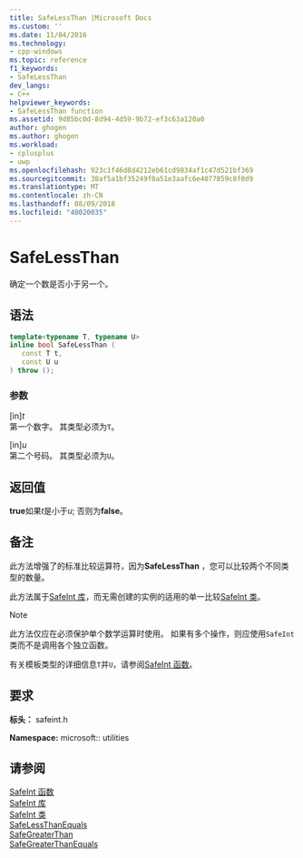```yaml
---
title: SafeLessThan |Microsoft Docs
ms.custom: ''
ms.date: 11/04/2016
ms.technology:
- cpp-windows
ms.topic: reference
f1_keywords:
- SafeLessThan
dev_langs:
- C++
helpviewer_keywords:
- SafeLessThan function
ms.assetid: 9d85bc0d-8d94-4d59-9b72-ef3c63a120a0
author: ghogen
ms.author: ghogen
ms.workload:
- cplusplus
- uwp
ms.openlocfilehash: 923c1f46d8d4212eb61cd9834af1c47d521bf369
ms.sourcegitcommit: 38af5a1bf35249f0a51e3aafc6e4077859c8f0d9
ms.translationtype: MT
ms.contentlocale: zh-CN
ms.lasthandoff: 08/09/2018
ms.locfileid: "40020035"
---
```

# <a name="safelessthan"></a>SafeLessThan
确定一个数是否小于另一个。  
  
## <a name="syntax"></a>语法  
  
```cpp  
template<typename T, typename U>  
inline bool SafeLessThan (  
   const T t,  
   const U u  
) throw ();  
```  
  
### <a name="parameters"></a>参数  
 [in]*t*  
 第一个数字。 其类型必须为`T`。  
  
 [in]*u*  
 第二个号码。 其类型必须为`U`。  
  
## <a name="return-value"></a>返回值  
 **true**如果*t*是小于*u*; 否则为**false**。  
  
## <a name="remarks"></a>备注  
 此方法增强了的标准比较运算符，因为**SafeLessThan** ，您可以比较两个不同类型的数量。  
  
 此方法属于[SafeInt 库](../windows/safeint-library.md)，而无需创建的实例的适用的单一比较[SafeInt 类](../windows/safeint-class.md)。  
  
> [!NOTE]
>  此方法仅应在必须保护单个数学运算时使用。 如果有多个操作，则应使用`SafeInt`类而不是调用各个独立函数。  
  
 有关模板类型的详细信息`T`并`U`，请参阅[SafeInt 函数](../windows/safeint-functions.md)。  
  
## <a name="requirements"></a>要求  
 **标头：** safeint.h  
  
 **Namespace:** microsoft:: utilities  
  
## <a name="see-also"></a>请参阅  
 [SafeInt 函数](../windows/safeint-functions.md)   
 [SafeInt 库](../windows/safeint-library.md)   
 [SafeInt 类](../windows/safeint-class.md)   
 [SafeLessThanEquals](../windows/safelessthanequals.md)   
 [SafeGreaterThan](../windows/safegreaterthan.md)   
 [SafeGreaterThanEquals](../windows/safegreaterthanequals.md)